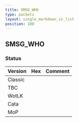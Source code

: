 ```yaml
---
title: SMSG_WHO
type: packets
layout: single_markdown_in_list
position: 100
---
```


## SMSG_WHO

### Status

Version | Hex | Comment
---------- | ---------- | ---------- 
Classic |  |  
TBC |  |  
WotLK |  |  
Cata |  |  
MoP |  |  